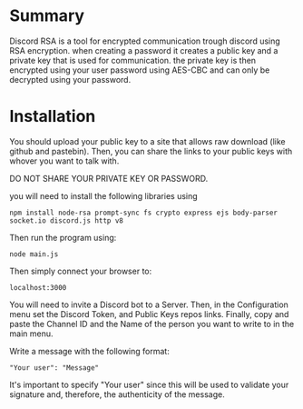 # Summary
Discord RSA is a tool for encrypted communication trough discord using RSA encryption.
when creating a password it creates a public key and a private key that is used for communication.
the private key is then encrypted using your user password using AES-CBC and can only be decrypted using your password.


# Installation

You should upload your public key to a site that allows raw download (like github and pastebin). Then, you can share
the links to your public keys with whover you want to talk with.

DO NOT SHARE YOUR PRIVATE KEY OR PASSWORD.

you will need to install the following libraries using

```
npm install node-rsa prompt-sync fs crypto express ejs body-parser socket.io discord.js http v8
```

Then run the program using:

```
node main.js
```

Then simply connect your browser to:

```
localhost:3000
```

You will need to invite a Discord bot to a Server. Then, in the Configuration menu set the Discord Token, and Public Keys repos links. Finally, copy and paste the Channel ID and the Name of the person you want to write to in the main menu.

Write a message with the following format:

```
"Your user": "Message"
```

It's important to specify "Your user" since this will be used to validate your signature and, therefore, the authenticity of the message.
